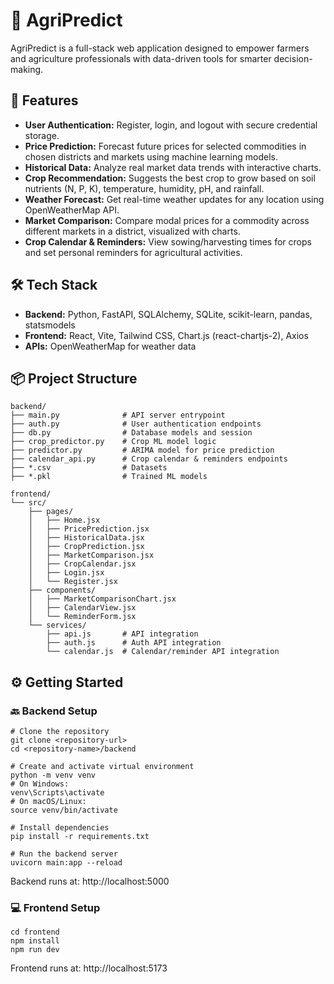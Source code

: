 # 🌾 AgriPredict

AgriPredict is a full-stack web application designed to empower farmers and agriculture professionals with data-driven tools for smarter decision-making.

## 🚀 Features

- **User Authentication:** Register, login, and logout with secure credential storage.
- **Price Prediction:** Forecast future prices for selected commodities in chosen districts and markets using machine learning models.
- **Historical Data:** Analyze real market data trends with interactive charts.
- **Crop Recommendation:** Suggests the best crop to grow based on soil nutrients (N, P, K), temperature, humidity, pH, and rainfall.
- **Weather Forecast:** Get real-time weather updates for any location using OpenWeatherMap API.
- **Market Comparison:** Compare modal prices for a commodity across different markets in a district, visualized with charts.
- **Crop Calendar & Reminders:** View sowing/harvesting times for crops and set personal reminders for agricultural activities.

## 🛠 Tech Stack

- **Backend:** Python, FastAPI, SQLAlchemy, SQLite, scikit-learn, pandas, statsmodels
- **Frontend:** React, Vite, Tailwind CSS, Chart.js (react-chartjs-2), Axios
- **APIs:** OpenWeatherMap for weather data

## 📦 Project Structure

```text
backend/
├── main.py              # API server entrypoint
├── auth.py              # User authentication endpoints
├── db.py                # Database models and session
├── crop_predictor.py    # Crop ML model logic
├── predictor.py         # ARIMA model for price prediction
├── calendar_api.py      # Crop calendar & reminders endpoints
├── *.csv                # Datasets
├── *.pkl                # Trained ML models

frontend/
└── src/
    ├── pages/
    │   ├── Home.jsx
    │   ├── PricePrediction.jsx
    │   ├── HistoricalData.jsx
    │   ├── CropPrediction.jsx
    │   ├── MarketComparison.jsx
    │   ├── CropCalendar.jsx
    │   ├── Login.jsx
    │   └── Register.jsx
    ├── components/
    │   ├── MarketComparisonChart.jsx
    │   ├── CalendarView.jsx
    │   └── ReminderForm.jsx
    └── services/
        ├── api.js       # API integration
        ├── auth.js      # Auth API integration
        └── calendar.js  # Calendar/reminder API integration
```

## ⚙️ Getting Started

### 🔙 Backend Setup

```
# Clone the repository
git clone <repository-url>
cd <repository-name>/backend

# Create and activate virtual environment
python -m venv venv
# On Windows:
venv\Scripts\activate
# On macOS/Linux:
source venv/bin/activate

# Install dependencies
pip install -r requirements.txt

# Run the backend server
uvicorn main:app --reload

```
Backend runs at: http://localhost:5000

### 💻 Frontend Setup
```
cd frontend
npm install
npm run dev
```
Frontend runs at: http://localhost:5173
